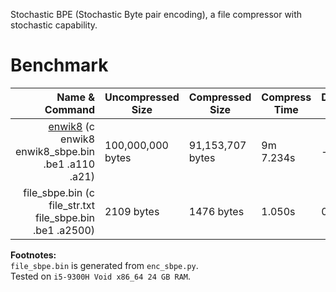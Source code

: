Stochastic BPE (Stochastic Byte pair encoding), a file compressor with stochastic capability.

# Benchmark
| Name & Command | Uncompressed Size | Compressed Size | Compress Time | Decompress Time
|-:|-|-|-|-
| [enwik8](http://mattmahoney.net/dc/enwik8.zip) (c enwik8 enwik8_sbpe.bin .be1 .a110 .a21) | 100,000,000 bytes | 91,153,707 bytes | 9m 7.234s | -
| file_sbpe.bin (c file_str.txt file_sbpe.bin .be1 .a2500) | 2109 bytes | 1476 bytes | 1.050s | 0.031s

**Footnotes:**  
`file_sbpe.bin` is generated from `enc_sbpe.py`.  
Tested on `i5-9300H Void x86_64 24 GB RAM`.  
